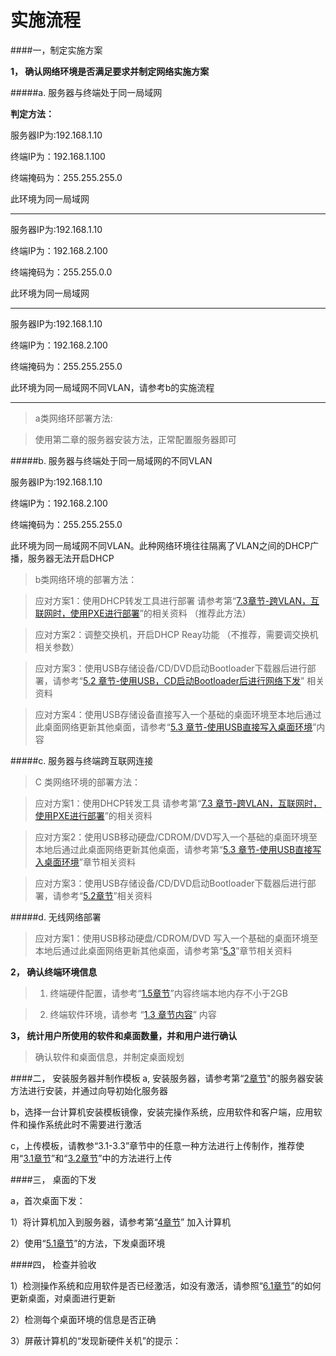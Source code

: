 # 实施流程

####一，制定实施方案

**1， 确认网络环境是否满足要求并制定网络实施方案**



#####a. 服务器与终端处于同一局域网


**判定方法：**

服务器IP为:192.168.1.10


终端IP为：192.168.1.100


终端掩码为：255.255.255.0



此环境为同一局域网

---

服务器IP为:192.168.1.10

终端IP为：192.168.2.100

终端掩码为：255.255.0.0



此环境为同一局域网

---


服务器IP为:192.168.1.10



终端IP为：192.168.2.100



终端掩码为：255.255.255.0


此环境为同一局域网不同VLAN，请参考b的实施流程


---


> a类网络环部署方法:


> 使用第二章的服务器安装方法，正常配置服务器即可




#####b. 服务器与终端处于同一局域网的不同VLAN


服务器IP为:192.168.1.10

终端IP为：192.168.2.100


终端掩码为：255.255.255.0


此环境为同一局域网不同VLAN。此种网络环境往往隔离了VLAN之间的DHCP广播，服务器无法开启DHCP

> b类网络环境的部署方法：



>应对方案1：使用DHCP转发工具进行部署  请参考第“[7.3章节-跨VLAN，互联网时，使用PXE进行部署](/kuaVLANhuanjingshi.html)”的相关资料 （推荐此方法）

>应对方案2：调整交换机，开启DHCP Reay功能   （不推荐，需要调交换机相关参数）

>应对方案3：使用USB存储设备/CD/DVD启动Bootloader下载器后进行部署，请参考“[5.2 章节-使用USB，CD启动Bootloader后进行网络下发](/usb-boot-network.html)” 相关资料

>应对方案4：使用USB存储设备直接写入一个基础的桌面环境至本地后通过此桌面网络更新其他桌面，请参考“[5.3 章节-使用USB直接写入桌面环境](/usb-boot-local.html)”内容



#####c. 服务器与终端跨互联网连接

> C 类网络环境的部署方法：


>应对方案1：使用DHCP转发工具 请参考第“[7.3 章节-跨VLAN，互联网时，使用PXE进行部署](/kuaVLANhuanjingshi.html)”的相关资料

>应对方案2：使用USB移动硬盘/CDROM/DVD写入一个基础的桌面环境至本地后通过此桌面网络更新其他桌面，请参考第“[5.3 章节-使用USB直接写入桌面环境](/usb-boot-local.html)”章节相关资料

>应对方案3：使用USB存储设备/CD/DVD启动Bootloader下载器后进行部署，请参考“[5.2章节](/usb-boot-network.html)”相关资料



#####d. 无线网络部署

>应对方案1：使用USB移动硬盘/CDROM/DVD 写入一个基础的桌面环境至本地后通过此桌面网络更新其他桌面，请参考第“[5.3](/usb-boot-local.html)”章节相关资料


 
   
**2，  确认终端环境信息**

> 1. 终端硬件配置，请参考“[1.5章节](/zhong_duan_ying_jian_pei_zhi_yao_qiu.html)”内容终端本地内存不小于2GB

> 2.  终端软件环境，请参考 “[1.3 章节内容](/ruan_jian_pei_zhi_yao_qiu.html)” 内容


**3，  统计用户所使用的软件和桌面数量，并和用户进行确认**

> 确认软件和桌面信息，并制定桌面规划


####二， 安装服务器并制作模板
a, 安装服务器，请参考第“[2章节](/fu_wu_duan_an_zhuang.html)"的服务器安装方法进行安装，并通过向导初始化服务器

b，选择一台计算机安装模板镜像，安装完操作系统，应用软件和客户端，应用软件和操作系统此时不需要进行激活

c，上传模板，请教参“3.1-3.3”章节中的任意一种方法进行上传制作，推荐使用“[3.1章节](/shi_yong_shang_chuan_gong_ju_zhi_zuo.html)”和“[3.2章节](/shi_yong_v2p_gong_ju_zhi_zuo.html)”中的方法进行上传


####三， 桌面的下发

a，首次桌面下发：

1）将计算机加入到服务器，请参考第“[4章节](/shengchengjisuanji.html)” 加入计算机

2）使用“[5.1章节](/pxe-setup.html)”的方法，下发桌面环境


####四， 检查并验收

1）检测操作系统和应用软件是否已经激活，如没有激活，请参照“[6.1章节](/ruhegengxinzhuomian.html)”的如何更新桌面，对桌面进行更新

2）检测每个桌面环境的信息是否正确

3）屏蔽计算机的“发现新硬件关机”的提示：









